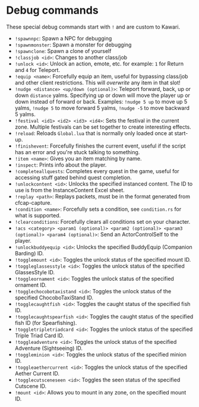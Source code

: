 # Debug commands

These special debug commands start with `!` and are custom to Kawari.

* `!spawnnpc`: Spawn a NPC for debugging
* `!spawnmonster`: Spawn a monster for debugging
* `!spawnclone`: Spawn a clone of yourself
* `!classjob <id>`: Changes to another class/job
* `!unlock <id>`: Unlock an action, emote, etc. for example: `1` for Return and `4` for Teleport.
* `!equip <name>`: Forcefully equip an item, useful for bypassing class/job and other client restrictions. This will *overwrite* any item in that slot!
* `!nudge <distance> <up/down (optional)>`: Teleport forward, back, up or down `distance` yalms. Specifying up or down will move the player up or down instead of forward or back. Examples: `!nudge 5 up` to move up 5 yalms, `!nudge 5` to move forward 5 yalms, `!nudge -5` to move backward 5 yalms.
* `!festival <id1> <id2> <id3> <id4>`: Sets the festival in the current zone. Multiple festivals can be set together to create interesting effects.
* `!reload`: Reloads `Global.lua` that is normally only loaded once at start-up.
* `!finishevent`: Forcefully finishes the current event, useful if the script has an error and you're stuck talking to something.
* `!item <name>`: Gives you an item matching by name.
* `!inspect`: Prints info about the player.
* `!completeallquests`: Completes every quest in the game, useful for accessing stuff gated behind quest completion.
* `!unlockcontent <id>`: Unlocks the specified instanced content. The ID to use is from the InstanceContent Excel sheet.
* `!replay <path>`: Replays packets, must be in the format generated from cfcap-capture.
* `!condition <name>`: Forcefully sets a condition, see `condition.rs` for what is supported.
* `!clearconditions`: Forcefully clears all conditions set on your character.
* `!acs <category> <param1 (optional)> <param2 (optional)> <param3 (optional)> <param4 (optional)>`: Send an ActorControlSelf to the player.
* `!unlockbuddyequip <id>`: Unlocks the specified BuddyEquip (Companion Barding) ID.
* `!togglemount <id>`: Toggles the unlock status of the specified mount ID.
* `!toggleglassesstyle <id>`: Toggles the unlock status of the specified GlassesStyle ID.
* `!toggleornament <id>`: Toggles the unlock status of the specified ornament ID.
* `!togglechocobotaxistand <id>`: Toggles the unlock status of the specified ChocoboTaxiStand ID.
* `!togglecaughtfish <id>`: Toggles the caught status of the specified fish ID.
* `!togglecaughtspearfish <id>`: Toggles the caught status of the specified fish ID (for Spearfishing).
* `!toggletripletriadcard <id>`: Toggles the unlock status of the specified Triple Triad Card ID.
* `!toggleadventure <id>`: Toggles the unlock status of the specified Adventure (Sightseeing) ID.
* `!toggleminion <id>`: Toggles the unlock status of the specified minion ID.
* `!toggleaethercurrent <id>`: Toggles the unlock status of the specified Aether Current ID.
* `!togglecutsceneseen <id>`: Toggles the seen status of the specified Cutscene ID.
* `!mount <id>`: Allows you to mount in any zone, on the specified mount ID.
